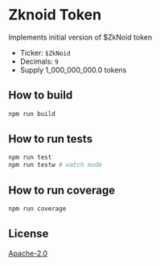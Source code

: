 # Zknoid Token

Implements initial version of $ZkNoid token

- Ticker: `$ZkNoid`
- Decimals: `9`
- Supply 1_000_000_000.0 tokens

## How to build

```sh
npm run build
```

## How to run tests

```sh
npm run test
npm run testw # watch mode
```

## How to run coverage

```sh
npm run coverage
```

## License

[Apache-2.0](LICENSE)
